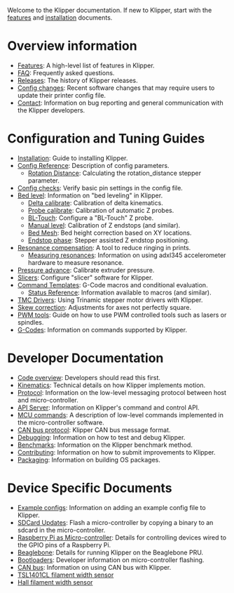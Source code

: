 Welcome to the Klipper documentation. If new to Klipper, start with the
[features](Features.md) and [installation](Installation.md) documents.

# Overview information

- [Features](Features.md): A high-level list of features in Klipper.
- [FAQ](FAQ.md): Frequently asked questions.
- [Releases](Releases.md): The history of Klipper releases.
- [Config changes](Config_Changes.md): Recent software changes that may require
users to update their printer config file.
- [Contact](Contact.md): Information on bug reporting and general communication
with the Klipper developers.

# Configuration and Tuning Guides

- [Installation](Installation.md): Guide to installing Klipper.
- [Config Reference](Config_Reference.md): Description of config parameters.
   - [Rotation Distance](Rotation_Distance.md): Calculating the rotation_distance
stepper parameter.
- [Config checks](Config_checks.md): Verify basic pin settings in the config file.
- [Bed level](Bed_Level.md): Information on "bed leveling" in Klipper.
   - [Delta calibrate](Delta_Calibrate.md): Calibration of delta kinematics.
   - [Probe calibrate](Probe_Calibrate.md): Calibration of automatic Z probes.
   - [BL-Touch](BLTouch.md): Configure a "BL-Touch" Z probe.
   - [Manual level](Manual_Level.md): Calibration of Z endstops (and similar).
   - [Bed Mesh](Bed_Mesh.md): Bed height correction based on XY locations.
   - [Endstop phase](Endstop_Phase.md): Stepper assisted Z endstop positioning.
- [Resonance compensation](Resonance_Compensation.md): A tool to reduce ringing
in prints.
   - [Measuring resonances](Measuring_Resonances.md): Information on using adxl345
accelerometer hardware to measure resonance.
- [Pressure advance](Pressure_Advance.md): Calibrate extruder pressure.
- [Slicers](Slicers.md): Configure "slicer" software for Klipper.
- [Command Templates](Command_Templates.md): G-Code macros and conditional
evaluation.
   - [Status Reference](Status_Reference.md): Information available to macros (and
similar).
- [TMC Drivers](TMC_Drivers.md): Using Trinamic stepper motor drivers with
Klipper.
- [Skew correction](skew_correction.md): Adjustments for axes not perfectly
square.
- [PWM tools](Using_PWM_Tools.md): Guide on how to use PWM controlled tools such
as lasers or spindles.
- [G-Codes](G-Codes.md): Information on commands supported by Klipper.

# Developer Documentation

- [Code overview](Code_Overview.md): Developers should read this first.
- [Kinematics](Kinematics.md): Technical details on how Klipper implements motion.
- [Protocol](Protocol.md): Information on the low-level messaging protocol
between host and micro-controller.
- [API Server](API_Server.md): Information on Klipper's command and control API.
- [MCU commands](MCU_Commands.md): A description of low-level commands
implemented in the micro-controller software.
- [CAN bus protocol](CANBUS_protocol.md): Klipper CAN bus message format.
- [Debugging](Debugging.md): Information on how to test and debug Klipper.
- [Benchmarks](Benchmarks.md): Information on the Klipper benchmark method.
- [Contributing](CONTRIBUTING.md): Information on how to submit improvements to
Klipper.
- [Packaging](Packaging.md): Information on building OS packages.

# Device Specific Documents

- [Example configs](Example_Configs.md): Information on adding an example config
file to Klipper.
- [SDCard Updates](SDCard_Updates.md): Flash a micro-controller by copying a
binary to an sdcard in the micro-controller.
- [Raspberry Pi as Micro-controller](RPi_microcontroller.md): Details for
controlling devices wired to the GPIO pins of a Raspberry Pi.
- [Beaglebone](beaglebone.md): Details for running Klipper on the Beaglebone PRU.
- [Bootloaders](Bootloaders.md): Developer information on micro-controller
flashing.
- [CAN bus](CANBUS.md): Information on using CAN bus with Klipper.
- [TSL1401CL filament width sensor](TSL1401CL_Filament_Width_Sensor.md)
- [Hall filament width sensor](HallFilamentWidthSensor.md)
